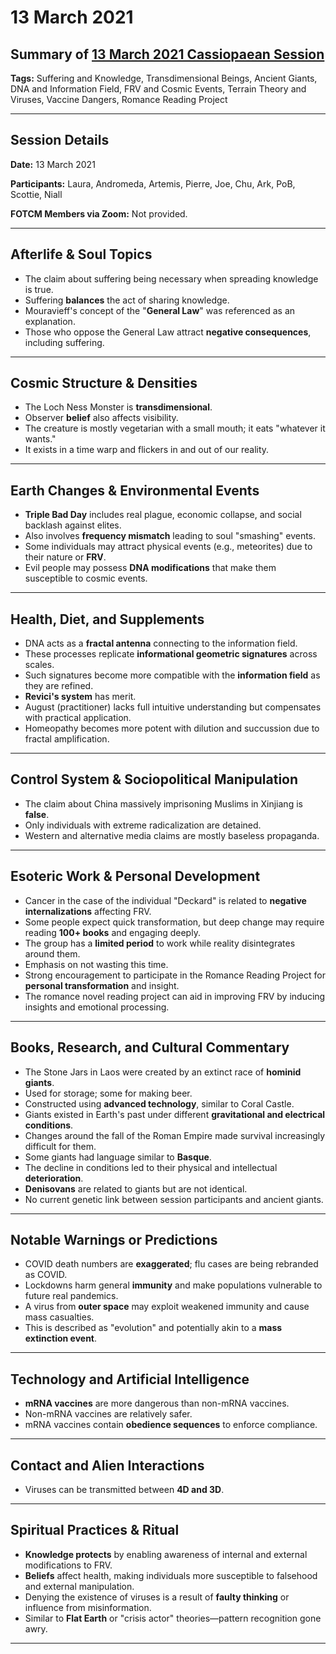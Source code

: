 # 13 March 2021

## Summary of [13 March 2021 Cassiopaean Session](https://cassiopaea.org/forum/threads/session-13-march-2021.50291/)

**Tags:** Suffering and Knowledge, Transdimensional Beings, Ancient Giants, DNA and Information Field, FRV and Cosmic Events, Terrain Theory and Viruses, Vaccine Dangers, Romance Reading Project

---


## Session Details

**Date:** 13 March 2021

**Participants:** Laura, Andromeda, Artemis, Pierre, Joe, Chu, Ark, PoB, Scottie, Niall

**FOTCM Members via Zoom:** Not provided.

---


## Afterlife & Soul Topics

- The claim about suffering being necessary when spreading knowledge is true.
- Suffering **balances** the act of sharing knowledge.
- Mouravieff's concept of the "**General Law**" was referenced as an explanation.
- Those who oppose the General Law attract **negative consequences**, including suffering.

---


## Cosmic Structure & Densities

- The Loch Ness Monster is **transdimensional**.
- Observer **belief** also affects visibility.
- The creature is mostly vegetarian with a small mouth; it eats "whatever it wants."
- It exists in a time warp and flickers in and out of our reality.

---


## Earth Changes & Environmental Events

- **Triple Bad Day** includes real plague, economic collapse, and social backlash against elites.
- Also involves **frequency mismatch** leading to soul "smashing" events.
- Some individuals may attract physical events (e.g., meteorites) due to their nature or **FRV**.
- Evil people may possess **DNA modifications** that make them susceptible to cosmic events.

---


## Health, Diet, and Supplements

- DNA acts as a **fractal antenna** connecting to the information field.
- These processes replicate **informational geometric signatures** across scales.
- Such signatures become more compatible with the **information field** as they are refined.
- **Revici's system** has merit.
- August (practitioner) lacks full intuitive understanding but compensates with practical application.
- Homeopathy becomes more potent with dilution and succussion due to fractal amplification.

---


## Control System & Sociopolitical Manipulation

- The claim about China massively imprisoning Muslims in Xinjiang is **false**.
- Only individuals with extreme radicalization are detained.
- Western and alternative media claims are mostly baseless propaganda.

---


## Esoteric Work & Personal Development

- Cancer in the case of the individual "Deckard" is related to **negative internalizations** affecting FRV.
- Some people expect quick transformation, but deep change may require reading **100+ books** and engaging deeply.
- The group has a **limited period** to work while reality disintegrates around them.
- Emphasis on not wasting this time.
- Strong encouragement to participate in the Romance Reading Project for **personal transformation** and insight.
- The romance novel reading project can aid in improving FRV by inducing insights and emotional processing.

---


## Books, Research, and Cultural Commentary

- The Stone Jars in Laos were created by an extinct race of **hominid giants**.
- Used for storage; some for making beer.
- Constructed using **advanced technology**, similar to Coral Castle.
- Giants existed in Earth's past under different **gravitational and electrical conditions**.
- Changes around the fall of the Roman Empire made survival increasingly difficult for them.
- Some giants had language similar to **Basque**.
- The decline in conditions led to their physical and intellectual **deterioration**.
- **Denisovans** are related to giants but are not identical.
- No current genetic link between session participants and ancient giants.

---


## Notable Warnings or Predictions

- COVID death numbers are **exaggerated**; flu cases are being rebranded as COVID.
- Lockdowns harm general **immunity** and make populations vulnerable to future real pandemics.
- A virus from **outer space** may exploit weakened immunity and cause mass casualties.
- This is described as "evolution" and potentially akin to a **mass extinction event**.

---


## Technology and Artificial Intelligence

- **mRNA vaccines** are more dangerous than non-mRNA vaccines.
- Non-mRNA vaccines are relatively safer.
- mRNA vaccines contain **obedience sequences** to enforce compliance.

---


## Contact and Alien Interactions

- Viruses can be transmitted between **4D and 3D**.

---


## Spiritual Practices & Ritual

- **Knowledge protects** by enabling awareness of internal and external modifications to FRV.
- **Beliefs** affect health, making individuals more susceptible to falsehood and external manipulation.
- Denying the existence of viruses is a result of **faulty thinking** or influence from misinformation.
- Similar to **Flat Earth** or "crisis actor" theories—pattern recognition gone awry.

---




